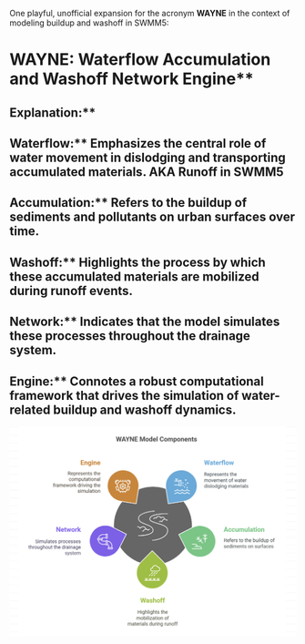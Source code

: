  
One playful, unofficial expansion for the acronym **WAYNE** in the context of modeling buildup and washoff in SWMM5:

# WAYNE: Waterflow Accumulation and Washoff Network Engine**

## Explanation:**

## Waterflow:** Emphasizes the central role of water movement in dislodging and transporting accumulated materials. AKA Runoff in SWMM5
## Accumulation:** Refers to the buildup of sediments and pollutants on urban surfaces over time.
## Washoff:** Highlights the process by which these accumulated materials are mobilized during runoff events.
## Network:** Indicates that the model simulates these processes throughout the drainage system.
## Engine:** Connotes a robust computational framework that drives the simulation of water-related buildup and washoff dynamics.

![alt text](image.png)

 